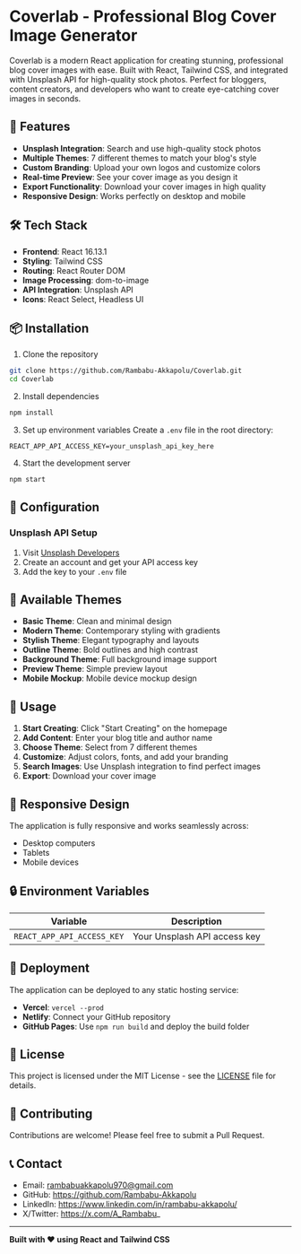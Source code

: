 # Coverlab - Professional Blog Cover Image Generator

Coverlab is a modern React application for creating stunning, professional blog cover images with ease. Built with React, Tailwind CSS, and integrated with Unsplash API for high-quality stock photos. Perfect for bloggers, content creators, and developers who want to create eye-catching cover images in seconds.

## 🚀 Features

- **Unsplash Integration**: Search and use high-quality stock photos
- **Multiple Themes**: 7 different themes to match your blog's style
- **Custom Branding**: Upload your own logos and customize colors
- **Real-time Preview**: See your cover image as you design it
- **Export Functionality**: Download your cover images in high quality
- **Responsive Design**: Works perfectly on desktop and mobile

## 🛠️ Tech Stack

- **Frontend**: React 16.13.1
- **Styling**: Tailwind CSS
- **Routing**: React Router DOM
- **Image Processing**: dom-to-image
- **API Integration**: Unsplash API
- **Icons**: React Select, Headless UI

## 📦 Installation

1. Clone the repository
```bash
git clone https://github.com/Rambabu-Akkapolu/Coverlab.git
cd Coverlab
```

2. Install dependencies
```bash
npm install
```

3. Set up environment variables
Create a `.env` file in the root directory:
```env
REACT_APP_API_ACCESS_KEY=your_unsplash_api_key_here
```

4. Start the development server
```bash
npm start
```

## 🔧 Configuration

### Unsplash API Setup
1. Visit [Unsplash Developers](https://unsplash.com/developers)
2. Create an account and get your API access key
3. Add the key to your `.env` file

## 🎨 Available Themes

- **Basic Theme**: Clean and minimal design
- **Modern Theme**: Contemporary styling with gradients
- **Stylish Theme**: Elegant typography and layouts
- **Outline Theme**: Bold outlines and high contrast
- **Background Theme**: Full background image support
- **Preview Theme**: Simple preview layout
- **Mobile Mockup**: Mobile device mockup design

## 🚀 Usage

1. **Start Creating**: Click "Start Creating" on the homepage
2. **Add Content**: Enter your blog title and author name
3. **Choose Theme**: Select from 7 different themes
4. **Customize**: Adjust colors, fonts, and add your branding
5. **Search Images**: Use Unsplash integration to find perfect images
6. **Export**: Download your cover image

## 📱 Responsive Design

The application is fully responsive and works seamlessly across:
- Desktop computers
- Tablets
- Mobile devices

## 🔒 Environment Variables

| Variable | Description |
|----------|-------------|
| `REACT_APP_API_ACCESS_KEY` | Your Unsplash API access key |

## 🚀 Deployment

The application can be deployed to any static hosting service:

- **Vercel**: `vercel --prod`
- **Netlify**: Connect your GitHub repository
- **GitHub Pages**: Use `npm run build` and deploy the build folder

## 📄 License

This project is licensed under the MIT License - see the [LICENSE](LICENSE) file for details.

## 🤝 Contributing

Contributions are welcome! Please feel free to submit a Pull Request.

## 📞 Contact

- Email: rambabuakkapolu970@gmail.com
- GitHub: https://github.com/Rambabu-Akkapolu
- LinkedIn: https://www.linkedin.com/in/rambabu-akkapolu/
- X/Twitter: https://x.com/A_Rambabu_

---

**Built with ❤️ using React and Tailwind CSS**